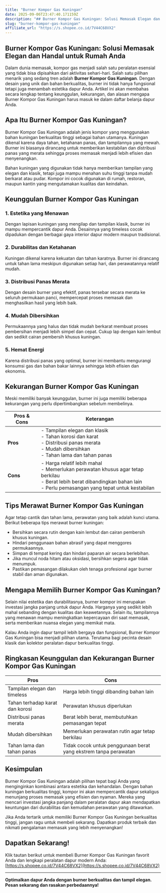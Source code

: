 ```yaml
---
title: "Burner Kompor Gas Kuningan"
date: 2025-09-06T23:47:40.171159Z
description: "## Burner Kompor Gas Kuningan: Solusi Memasak Elegan dan Handal untuk Rumah Anda..."
slug: "burner-kompor-gas-kuningan"
affiliate_url: "https://s.shopee.co.id/7V44C68VX2"
---
```

## Burner Kompor Gas Kuningan: Solusi Memasak Elegan dan Handal untuk Rumah Anda

Dalam dunia memasak, kompor gas menjadi salah satu peralatan esensial yang tidak bisa dipisahkan dari aktivitas sehari-hari. Salah satu pilihan menarik yang sedang tren adalah **Burner Kompor Gas Kuningan**. Dengan desain yang unik dan bahan berkualitas, burner ini tidak hanya fungsional tetapi juga menambah estetika dapur Anda. Artikel ini akan membahas secara lengkap tentang keunggulan, kekurangan, dan alasan mengapa Burner Kompor Gas Kuningan harus masuk ke dalam daftar belanja dapur Anda.

## Apa Itu Burner Kompor Gas Kuningan?

Burner Kompor Gas Kuningan adalah jenis kompor yang menggunakan bahan kuningan berkualitas tinggi sebagai bahan utamanya. Kuningan dikenal karena daya tahan, ketahanan panas, dan tampilannya yang mewah. Burner ini biasanya dirancang untuk memberikan kestabilan dan distribusi panas yang merata sehingga proses memasak menjadi lebih efisien dan menyenangkan.

Bahan kuningan yang digunakan tidak hanya memberikan tampilan yang elegan dan klasik, tetapi juga mampu menahan suhu tinggi tanpa mudah berkarat atau pudar. Kompor ini cocok digunakan di rumah, restoran, maupun kantin yang mengutamakan kualitas dan keindahan.

## Keunggulan Burner Kompor Gas Kuningan

### 1. Estetika yang Menawan
Dengan lapisan kuningan yang mengilap dan tampilan klasik, burner ini mampu mempercantik dapur Anda. Desainnya yang timeless cocok dipadukan dengan berbagai gaya interior dapur modern maupun tradisional.

### 2. Durabilitas dan Ketahanan
Kuningan dikenal karena kekuatan dan tahan karatnya. Burner ini dirancang untuk tahan lama meskipun digunakan setiap hari, dan perawatannya relatif mudah.

### 3. Distribusi Panas Merata
Dengan desain burner yang efektif, panas tersebar secara merata ke seluruh permukaan panci, mempercepat proses memasak dan menghasilkan hasil yang lebih baik.

### 4. Mudah Dibersihkan
Permukaannya yang halus dan tidak mudah berkarat membuat proses pembersihan menjadi lebih simpel dan cepat. Cukup lap dengan kain lembut dan sedikit cairan pembersih khusus kuningan.

### 5. Hemat Energi
Karena distribusi panas yang optimal, burner ini membantu mengurangi konsumsi gas dan bahan bakar lainnya sehingga lebih efisien dan ekonomis.

## Kekurangan Burner Kompor Gas Kuningan

Meski memiliki banyak keunggulan, burner ini juga memiliki beberapa kekurangan yang perlu dipertimbangkan sebelum membelinya.

| **Pros & Cons** | **Keterangan** |
|-----------------|----------------|
| **Pros**       | - Tampilan elegan dan klasik<br>- Tahan korosi dan karat<br>- Distribusi panas merata<br>- Mudah dibersihkan<br>- Tahan lama dan tahan panas |
| **Cons**       | - Harga relatif lebih mahal<br>- Memerlukan perawatan khusus agar tetap berkilau<br>- Berat lebih berat dibandingkan bahan lain<br>- Perlu pemasangan yang tepat untuk kestabilan |

## Tips Merawat Burner Kompor Gas Kuningan

Agar tetap cantik dan tahan lama, perawatan yang baik adalah kunci utama. Berikut beberapa tips merawat burner kuningan:

- Bersihkan secara rutin dengan kain lembut dan cairan pembersih khusus kuningan.
- Hindari penggunaan bahan abrasif yang dapat menggores permukaannya.
- Simpan di tempat kering dan hindari paparan air secara berlebihan.
- Jika muncul noda hitam atau oksidasi, bersihkan segera agar tidak menumpuk.
- Pastikan pemasangan dilakukan oleh tenaga profesional agar burner stabil dan aman digunakan.

## Mengapa Memilih Burner Kompor Gas Kuningan?

Selain nilai estetika dan durabilitasnya, burner kompor ini merupakan investasi jangka panjang untuk dapur Anda. Harganya yang sedikit lebih mahal sebanding dengan kualitas dan keawetannya. Selain itu, tampilannya yang menawan mampu meningkatkan kepercayaan diri saat memasak, serta memberikan nuansa elegan yang memikat mata.

Kalau Anda ingin dapur tampil lebih bergaya dan fungsional, Burner Kompor Gas Kuningan bisa menjadi pilihan utama. Terutama bagi pecinta desain klasik dan kolektor peralatan dapur berkualitas tinggi.

## Ringkasan Keunggulan dan Kekurangan Burner Kompor Gas Kuningan

| **Pros** | **Cons** |
|----------|----------|
| Tampilan elegan dan timeless | Harga lebih tinggi dibanding bahan lain |
| Tahan terhadap karat dan korosi | Perawatan khusus diperlukan |
| Distribusi panas merata | Berat lebih berat, membutuhkan pemasangan tepat |
| Mudah dibersihkan | Memerlukan perawatan rutin agar tetap berkilau |
| Tahan lama dan tahan panas | Tidak cocok untuk penggunaan berat yang ekstrem tanpa perawatan |

## Kesimpulan

Burner Kompor Gas Kuningan adalah pilihan tepat bagi Anda yang menginginkan kombinasi antara estetika dan kehandalan. Dengan bahan kuningan berkualitas tinggi, kompor ini akan mempercantik dapur sekaligus menunjang proses memasak yang efisien dan nyaman. Mereka yang mencari investasi jangka panjang dalam peralatan dapur akan mendapatkan keuntungan dari durabilitas dan kemudahan perawatan yang ditawarkan.

Jika Anda tertarik untuk memiliki Burner Kompor Gas Kuningan berkualitas tinggi, jangan ragu untuk membeli sekarang. Dapatkan produk terbaik dan nikmati pengalaman memasak yang lebih menyenangkan!

## Dapatkan Sekarang! 

Klik tautan berikut untuk membeli Burner Kompor Gas Kuningan favorit Anda dan lengkapi peralatan dapur modern Anda: [https://s.shopee.co.id/7V44C68VX2](https://s.shopee.co.id/7V44C68VX2)

---

**Optimalkan dapur Anda dengan burner berkualitas dan tampil elegan. Pesan sekarang dan rasakan perbedaannya!**